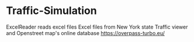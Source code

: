 # Traffic-Simulation

ExcelReader reads excel files
  Excel files from New York state Traffic viewer and Openstreet map's online database https://overpass-turbo.eu/
  
